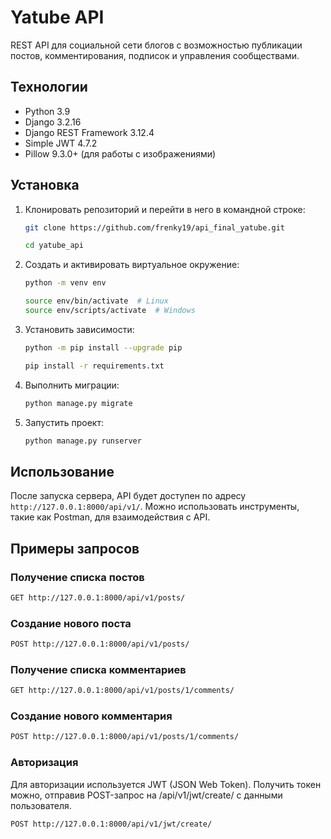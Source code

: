 # Yatube API

REST API для социальной сети блогов с возможностью публикации постов, комментирования, подписок и управления сообществами.

## Технологии

- Python 3.9
- Django 3.2.16
- Django REST Framework 3.12.4
- Simple JWT 4.7.2
- Pillow 9.3.0+ (для работы с изображениями)

## Установка

1. Клонировать репозиторий и перейти в него в командной строке:

    ```bash
    git clone https://github.com/frenky19/api_final_yatube.git
    ```
    ```bash
    cd yatube_api
    ```

2. Создать и активировать виртуальное окружение:

    ```bash
    python -m venv env
    ```
    ```bash
    source env/bin/activate  # Linux
    source env/scripts/activate  # Windows
    ```

3. Установить зависимости:

    ```bash
    python -m pip install --upgrade pip
    ```
    ```bash
    pip install -r requirements.txt
    ```

4. Выполнить миграции:

    ```bash
    python manage.py migrate
    ```

5. Запустить проект:

    ```bash
    python manage.py runserver
    ```

## Использование

После запуска сервера, API будет доступен по адресу `http://127.0.0.1:8000/api/v1/`. Можно использовать инструменты, такие как Postman, для взаимодействия с API.

## Примеры запросов

### Получение списка постов

```bash
GET http://127.0.0.1:8000/api/v1/posts/
```

### Создание нового поста
```bash
POST http://127.0.0.1:8000/api/v1/posts/
```

### Получение списка комментариев
```bash
GET http://127.0.0.1:8000/api/v1/posts/1/comments/
```

### Создание нового комментария
```bash
POST http://127.0.0.1:8000/api/v1/posts/1/comments/
```

### Авторизация
Для авторизации используется JWT (JSON Web Token). Получить токен можно, отправив POST-запрос на /api/v1/jwt/create/ с данными пользователя.
```bash
POST http://127.0.0.1:8000/api/v1/jwt/create/
```
